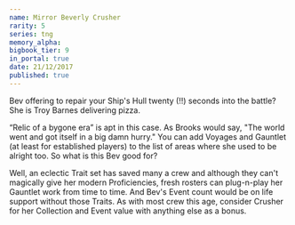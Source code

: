 ```yaml
---
name: Mirror Beverly Crusher
rarity: 5
series: tng
memory_alpha:
bigbook_tier: 9
in_portal: true
date: 21/12/2017
published: true
---
```


Bev offering to repair your Ship's Hull twenty (!!) seconds into the battle? She is Troy Barnes delivering pizza.

“Relic of a bygone era” is apt in this case. As Brooks would say, "The world went and got itself in a big damn hurry." You can add Voyages and Gauntlet (at least for established players) to the list of areas where she used to be alright too. So what is this Bev good for?

Well, an eclectic Trait set has saved many a crew and although they can't magically give her modern Proficiencies, fresh rosters can plug-n-play her Gauntlet work from time to time. And Bev's Event count would be on life support without those Traits. As with most crew this age, consider Crusher for her Collection and Event value with anything else as a bonus.
